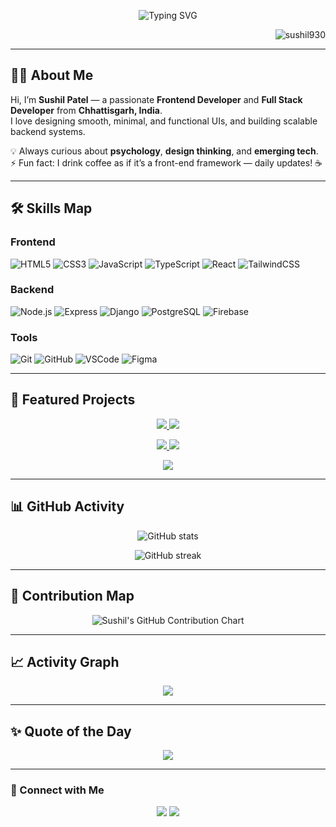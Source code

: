 <!-- Animated Banner -->
<p align="center">
  <img src="https://readme-typing-svg.herokuapp.com?font=Fira+Code&size=30&pause=1000&color=36BCF7&width=900&lines=Hey!+I'm+Sushil+Patel+👋;Frontend+Developer+💻;Full-Stack+Creator+🚀;Lifelong+Learner+📚;Turning+Ideas+into+Interactive+UI+✨" alt="Typing SVG" />
</p>

<!-- Profile Views -->
<p align="right"> <img src="https://komarev.com/ghpvc/?username=sushil930&label=Profile%20views&color=0e75b6&style=flat" alt="sushil930" /> </p>

---

## 🧑‍💻 About Me
Hi, I’m **Sushil Patel** — a passionate **Frontend Developer** and **Full Stack Developer** from **Chhattisgarh, India**.  
I love designing smooth, minimal, and functional UIs, and building scalable backend systems.  

💡 Always curious about **psychology**, **design thinking**, and **emerging tech**.  
⚡ Fun fact: I drink coffee as if it’s a front-end framework — daily updates! ☕  

---

## 🛠️ Skills Map

### **Frontend**
![HTML5](https://img.shields.io/badge/HTML5-E34F26?style=for-the-badge&logo=html5&logoColor=white)
![CSS3](https://img.shields.io/badge/CSS3-1572B6?style=for-the-badge&logo=css3&logoColor=white)
![JavaScript](https://img.shields.io/badge/JavaScript-F7E017?style=for-the-badge&logo=javascript&logoColor=black)
![TypeScript](https://img.shields.io/badge/TypeScript-3178C6?style=for-the-badge&logo=typescript&logoColor=white)
![React](https://img.shields.io/badge/React-20232A?style=for-the-badge&logo=react&logoColor=61DAFB)
![TailwindCSS](https://img.shields.io/badge/TailwindCSS-38B2AC?style=for-the-badge&logo=tailwind-css&logoColor=white)

### **Backend**
![Node.js](https://img.shields.io/badge/Node.js-339933?style=for-the-badge&logo=node.js&logoColor=white)
![Express](https://img.shields.io/badge/Express.js-404D59?style=for-the-badge)
![Django](https://img.shields.io/badge/Django-092E20?style=for-the-badge&logo=django&logoColor=white)
![PostgreSQL](https://img.shields.io/badge/PostgreSQL-316192?style=for-the-badge&logo=postgresql&logoColor=white)
![Firebase](https://img.shields.io/badge/Firebase-FFCA28?style=for-the-badge&logo=firebase&logoColor=black)

### **Tools**
![Git](https://img.shields.io/badge/Git-F05032?style=for-the-badge&logo=git&logoColor=white)
![GitHub](https://img.shields.io/badge/GitHub-181717?style=for-the-badge&logo=github&logoColor=white)
![VSCode](https://img.shields.io/badge/VS%20Code-007ACC?style=for-the-badge&logo=visual-studio-code&logoColor=white)
![Figma](https://img.shields.io/badge/Figma-F24E1E?style=for-the-badge&logo=figma&logoColor=white)

---

## 🚀 Featured Projects

<p align="center">
  <a href="https://github.com/sushil930/dear-reader">
    <img src="https://github-readme-stats.vercel.app/api/pin/?username=sushil930&repo=dear-reader&theme=tokyonight" />
  </a>
  <a href="https://github.com/sushil930/canteen-flow">
    <img src="https://github-readme-stats.vercel.app/api/pin/?username=sushil930&repo=canteen-flow&theme=tokyonight" />
  </a>
</p>

<p align="center">
  <a href="https://github.com/sushil930/AI-Career-Forge">
    <img src="https://github-readme-stats.vercel.app/api/pin/?username=sushil930&repo=AI-Career-Forge&theme=tokyonight" />
  </a>
  <a href="https://github.com/sushil930/Sushil.dev">
    <img src="https://github-readme-stats.vercel.app/api/pin/?username=sushil930&repo=Sushil.dev&theme=tokyonight" />
  </a>
</p>

<p align="center">
  <a href="https://github.com/sushil930/comic-portfolio">
    <img src="https://github-readme-stats.vercel.app/api/pin/?username=sushil930&repo=comic-portfolio&theme=tokyonight" />
  </a>
</p>

---

## 📊 GitHub Activity

<p align="center">
  <img src="https://github-readme-stats.vercel.app/api?username=sushil930&show_icons=true&theme=tokyonight" alt="GitHub stats" />
</p>

<p align="center">
  <img src="https://github-readme-streak-stats.herokuapp.com/?user=sushil930&theme=tokyonight" alt="GitHub streak" />
</p>

---

## 🌱 Contribution Map
<p align="center">
  <img src="https://ghchart.rshah.org/36BCF7/sushil930" alt="Sushil's GitHub Contribution Chart" />
</p>

---

## 📈 Activity Graph
<p align="center">
  <img src="https://github-readme-activity-graph.vercel.app/graph?username=sushil930&theme=react-dark&hide_border=true&bg_color=0D1117" />
</p>

---

## ✨ Quote of the Day
<p align="center">
  <img src="https://quotes-github-readme.vercel.app/api?type=horizontal&theme=dark" />
</p>

---

### 🔗 Connect with Me
<p align="center">
  <a href="https://linkedin.com/in/sushil-patel-frontend"><img src="https://img.shields.io/badge/LinkedIn-0077B5?style=for-the-badge&logo=linkedin&logoColor=white"/></a>
  <a href="mailto:sushil.patel@example.com"><img src="https://img.shields.io/badge/Email-D14836?style=for-the-badge&logo=gmail&logoColor=white"/></a>
</p>